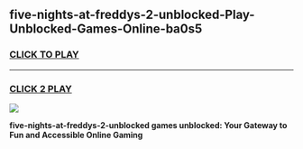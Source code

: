 
## five-nights-at-freddys-2-unblocked-Play-Unblocked-Games-Online-ba0s5
<h3>
<a href="https://premium76.site?title=five-nights-at-freddys-2-unblocked&ref=25A">CLICK TO PLAY</a></h3>
<hr>

<h3>
<a href="https://premium76.site?title=five-nights-at-freddys-2-unblocked&ref=25A">CLICK 2 PLAY</a>
  
</h3>

<a href="https://premium76.site?title=five-nights-at-freddys-2-unblocked&ref=25A"><img src="https://clearcache.store/games.png"></a>


**five-nights-at-freddys-2-unblocked games unblocked: Your Gateway to Fun and Accessible Online Gaming**
